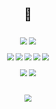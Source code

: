 <div align="center">
  <h1>👺</h1><br>
  <img src="https://github-readme-stats.vercel.app/api?username=ihrielmosko&show_icons=true&theme=midnight-purple&include_all_commits=true/"/>
  <img src="https://github-readme-stats.vercel.app/api/top-langs/?username=ihrielmosko&layout=compact&theme=midnight-purple"/> <br><br>
  <img src=https://img.shields.io/badge/Visual_Studio_Code-0078D4?style=flat-square&logo=visual%20studio%20code&logoColor=white>
  <img src=https://img.shields.io/badge/GIT-E44C30?style=flat-square&logo=git&logoColor=white>
  <img src=https://img.shields.io/badge/Unity-100000?style=flat%20square&logo=unity&logoColor=white>
  <a href=https://steamcommunity.com/id/laughing_wolf/><img src=https://img.shields.io/badge/Steam-000000?style=flat-square&logo=steam&logoColor=white></a>
  <a href=https://itch.io/profile/darknya><img src=https://img.shields.io/badge/Itch.io-FA5C5C?style=flat-square&logo=itchdotio&logoColor=white></a><br><br>
  <img src=https://img.shields.io/badge/Discord-7289DA?style=flat-square&logo=discord&logoColor=white>
  <a href=https://www.linkedin.com/in/ihriel-mosko-5717b3234/><img src=https://img.shields.io/badge/LinkedIn-0077B5?style=flat-square&logo=linkedin&logoColor=white></a>
</div>

#
<div align="center">
  <a href=https://youtu.be/dQw4w9WgXcQ><img src="https://img.shields.io/badge/coffee%20status-ready-brightgreen"/></a>
</div>

<!--
https://github-readme-stats.vercel.app/api?username=ihrielmosko&show_icons=true&theme=midnight-purple&include_all_commits=true
https://github-readme-stats.vercel.app/api/top-langs/?username=ihrielmosko&layout=compact&theme=midnight-purple
-->
